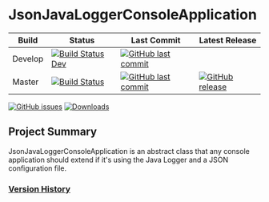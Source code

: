 # JsonJavaLoggerConsoleApplication
Build | Status | Last Commit | Latest Release
--- | --- | --- | ---
Develop | [![Build Status Dev](https://ci.appveyor.com/api/projects/status/github/schuman-aaron/JSONJavaLoggerConsoleApplication?branch=2019-12-05_-_0.0.2-Enhancement-Initial_Project-AS&svg=true)](https://ci.appveyor.com/api/projects/status/github/schuman-aaron/JSONJavaLoggerConsoleApplication) | [![GitHub last commit](https://img.shields.io/github/last-commit/schuman-aaron/JSONJavaLoggerConsoleApplication/2019-12-05_-_0.0.2-Enhancement-Initial_Project-AS)](https://github.com/schuman-aaron/JSONJavaLoggerConsoleApplication/tree/2019-12-05_-_0.0.2-Enhancement-Initial_Project-AS)
Master | [![Build Status](https://ci.appveyor.com/api/projects/status/github/schuman-aaron/JSONJavaLoggerConsoleApplication?svg=true&branch=master)](https://ci.appveyor.com/api/projects/status/github/schuman-aaron/JSONJavaLoggerConsoleApplication) | [![GitHub last commit](https://img.shields.io/github/last-commit/schuman-aaron/JSONJavaLoggerConsoleApplication/master.svg)](https://github.com/schuman-aaron/JSONJavaLoggerConsoleApplication/tree/master/) | [![GitHub release](https://img.shields.io/github/release/schuman-aaron/JSONJavaLoggerConsoleApplication.svg)](https://github.com/schuman-aaron/JSONJavaLoggerConsoleApplication/releases)

[![GitHub issues](https://img.shields.io/github/issues/schuman-aaron/JSONJavaLoggerConsoleApplication.svg)](https://github.com/schuman-aaron/JSONJavaLoggerConsoleApplication/issues)
[![Downloads](https://img.shields.io/github/downloads/schuman-aaron/JSONJavaLoggerConsoleApplication/total.svg?label=Downloads&maxAge=999)](https://github.com/schuman-aaron/JSONJavaLoggerConsoleApplication/releases)

## Project Summary
JsonJavaLoggerConsoleApplication is an abstract class that any console application should extend if it's using the Java Logger and a JSON configuration file.

### [Version History](/CHANGELOG.md)
